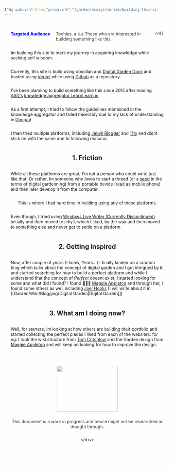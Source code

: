 ```yaml
---
{"dg-publish":true,"permalink":"/garden/essays/series/building-this-site/01-introduction/","noteIcon":1,"created":"2024-12-06T21:37:42.300+01:00","updated":"2024-12-08T22:20:48.882+01:00"}
---
```



<div style="display: flex; flex-wrap: wrap; align-items: center; justify-content: center; background:#fefefe; width:100%; padding:20px;">
	<div style="display: flex; flex-direction: row; justify-content: space-between;">
		<p style="color:blue; font-weight:bold;flex:40%">Targeted Audience</p>
		<div>
		<p style="text-align:left;color:#3a3b36;flex:60%;padding-left:10px;padding-right:10px">Techies, a.k.a Those who are interested in building something like this. </p></div>
		
	</div>
</div>

Im building this site to mark my journey in acquiring knowledge while seeking self wisdom.

Currently, this site is build using obsidian and [Digital Garden Docs](https://dg-docs.ole.dev/advanced/tips-and-tricks/) and hosted using [Vercel](https://vercel.com) while using [Github](https://github.com/ruwaizrazak/being) as a repository.

I've been planning to build something like this since 2015 after reading [ASD's](https://asd.learnlearn.in/about/) [knowledge aggregator LearnLearn.in](https://learnlearn.in). 

As a first attempt, I tried to follow the guidelines mentioned in the knowledge aggregator and failed miserably due to my lack of understanding in [Docpad](https://docpad.bevry.me)

I then tried multiple platforms, including [Jekyll](https://jekyllrb.com),[Blogger](https://beingrez.blogspot.com/search?updated-max=2014-07-30T23:15:00-07:00&max-results=11&start=22&by-date=false) and [11ty](https://www.11ty.dev) and didnt stick on with the same due to following reasons:

## 1. Friction
While all these platforms are great, I'm not a person who could write just like that. Or rather, Im someone who loves to start a thread (or a [seed](https://publish.obsidian.md/alexisrondeau/Digital+Garden+🌱🌳🍇) in the terms of digital gardenning) from a portable device (read as mobile phone) and then later develop it from the computer.

This is where I had hard time in building using any of these platforms.

Even though, I tried using [Windows Live Writer (Currently Discontinued)](https://en.wikipedia.org/wiki/Windows_Live_Writer) initially and then moved to jekyll, which I liked, by the way and then moved to something else and never got to settle on a platform.

## 2. Getting inspired
Now, after couple of years (I know, Years...) I finally landed on a random blog which talks about the concept of digital garden and I got intrigued by it, and started searching for how to build a perfect platform and while I understand that the concept of *Perfect* doesnt exist, I started looking for some and what did I found? I found 🥁🥁🥁 [Maggie Appleton](https://maggieappleton.com/) and through her, I found some others as well including [Joel Hooks](https://joelhooks.com/digital-garden) (I will write about it in [[Garden/Wiki/Blogging/Digital Garden\|Digital Garden]])

## 3. What am I doing now?
Well, for starters, Im looking at how others are building their portfolio and started collecting the perfect pieces I liked from each of the websites. for eg: I took the wiki structure from [Tom Critchlow](https://tomcritchlow.com/wiki/) and the Garden design from [Maggie Appleton](https://maggieappleton.com/garden) and will keep on looking for how to improve the design.


<div style="display: flex; flex-wrap: wrap; align-items: center; justify-content: center; background:#fefefe; width:100%; height:350px;">
	<div style="display: flex; flex-direction: column; justify-content: center;align-items:center;">
		<img style="padding:10px;height:150px;width:200px;" src="https://i.imgur.com/WSE5dB4.png"/>
		<div>
		<p style="text-align:center;color:#3a3b36;">This document is a work in progress and hence might not be researched or thought through. </p></div>
		
	</div>
</div>
